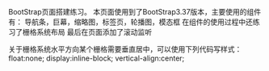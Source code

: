 BootStrap页面搭建练习。
本页面使用到了BootStrap3.37版本，主要使用的组件有：
  导航条，巨幕，缩略图，标签页，轮播图，模态框
 在组件的使用过程中还练习了栅格系统布局
 最后在页面添加了滚动监听
 
 关于栅格系统水平方向某个栅格需要垂直居中，可以使用下列代码写样式：
 float:none;
 display:inline-block;
 vertical-align:center;
